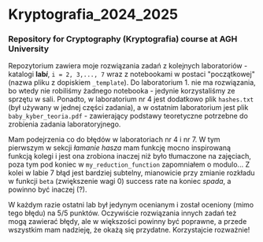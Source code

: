 # Kryptografia_2024_2025
### Repository for Cryptography (Kryptografia) course at AGH University

Repozytorium zawiera moje rozwiązania zadań z kolejnych laboratoriów - katalogi **lab*i***, `i = 2, 3,..., 7` wraz z notebookami w postaci "początkowej" (nazwa pliku z dopiskiem `_template`).
Do laboratorium 1. nie ma rozwiązania, bo wtedy nie robiliśmy żadnego notebooka - jedynie korzystaliśmy ze sprzętu w sali.
Ponadto, w laboratorium nr 4 jest dodatkowo plik `hashes.txt` (był używany w jednej części zadania), a w ostatnim laboratorium jest plik `baby_kyber_teoria.pdf` - zawierający podstawy teoretyczne potrzebne do zrobienia zadania laboratoryjnego.

Mam podejrzenia co do błędów w laboratoriach nr 4 i nr 7. W tym pierwszym w sekcji *łamanie hasza* mam funkcję mocno inspirowaną funkcją kolegi i jest ona zrobiona inaczej niż było tłumaczone na zajęciach, poza tym pod koniec w `my_reduction_function` zapomniałem o modulo... Z kolei w labie 7 błąd jest bardziej subtelny, mianowicie przy zmianie rozkładu w funkcji `beta` (zwiększenie wagi 0) success rate na koniec *spada*, a powinno być inaczej (?). 

W każdym razie ostatni lab był jedynym ocenianym i został oceniony (mimo tego błędu) na 5/5 punktów. 
Oczywiście rozwiązania innych zadań też mogą zawierać błędy, ale w większości powinny być poprawne, a przede wszystkim mam nadzieję, że okażą się przydatne. Korzystajcie rozważnie!

